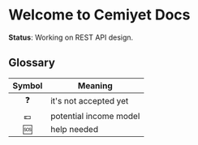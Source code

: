 # Welcome to Cemiyet Docs

**Status**: Working on REST API design.

## Glossary

| Symbol | Meaning |
|:-:|--|
| ❓ | it's not accepted yet |
| 💶 | potential income model |
| 🆘 | help needed |
